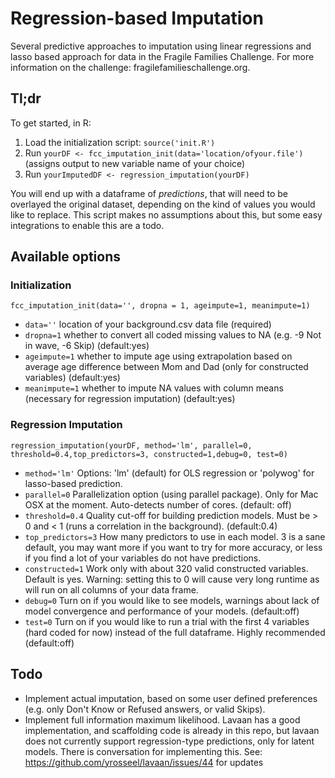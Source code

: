 # Regression-based Imputation

Several predictive approaches to imputation using linear regressions and lasso based approach for data in the Fragile Families Challenge. For more information on the challenge: fragilefamilieschallenge.org.

## Tl;dr

To get started, in R:
1. Load the initialization script: `source('init.R')`
3. Run `yourDF <- fcc_imputation_init(data='location/ofyour.file')` (assigns output to new variable name of your choice)
4. Run `yourImputedDF <- regression_imputation(yourDF)`

You will end up with a dataframe of *predictions*, that will need to be overlayed the original dataset, depending on the kind of values you would like to replace. This script makes no assumptions about this, but some easy integrations to enable this are a todo. 

## Available options

### Initialization

`fcc_imputation_init(data='', dropna = 1, ageimpute=1, meanimpute=1)`

- `data=''` location of your background.csv data file (required)
- `dropna=1` whether to convert all coded missing values to NA (e.g. -9 Not in wave, -6 Skip) (default:yes)
- `ageimpute=1` whether to impute age using extrapolation based on average age difference between Mom and Dad (only for constructed variables) (default:yes) 
- `meanimpute=1` whether to impute NA values with column means (necessary for regression imputation) (default:yes)

### Regression Imputation 

`regression_imputation(yourDF, method='lm', parallel=0, threshold=0.4,top_predictors=3, constructed=1,debug=0, test=0)`

- `method='lm'` Options: 'lm' (default) for OLS regression or 'polywog' for lasso-based prediction.
- `parallel=0` Parallelization option (using parallel package). Only for Mac OSX at the moment. Auto-detects number of cores. (default: off)
- `threshold=0.4` Quality cut-off for building prediction models. Must be > 0 and < 1 (runs a correlation in the background). (default:0.4)
- `top_predictors=3` How many predictors to use in each model. 3 is a sane default, you may want more if you want to try for more accuracy, or less if you find a lot of your variables do not have predictions. 
- `constructed=1` Work only with about 320 valid constructed variables. Default is yes. Warning: setting this to 0 will cause very long runtime as will run on all columns of your data frame. 
- `debug=0` Turn on if you would like to see models, warnings about lack of model convergence and performance of your models. (default:off)
- `test=0` Turn on if you would like to run a trial with the first 4 variables (hard coded for now) instead of the full dataframe. Highly recommended (default:off)

## Todo

- Implement actual imputation, based on some user defined preferences (e.g. only Don't Know or Refused answers, or valid Skips). 
- Implement full information maximum likelihood. Lavaan has a good implementation, and scaffolding code is already in this repo, but lavaan does not currently support regression-type predictions, only for latent models. There is conversation for implementing this. See: https://github.com/yrosseel/lavaan/issues/44 for updates
